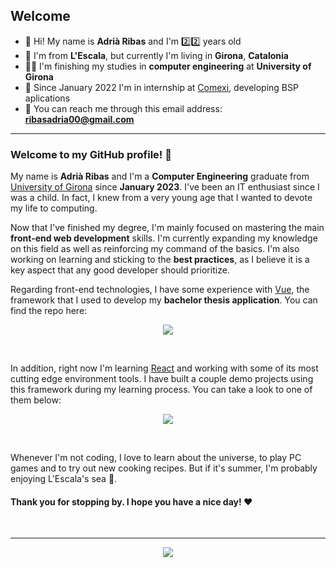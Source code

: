 ## Welcome

- 👋 Hi! My name is **Adrià Ribas** and I'm :two::two: years old
- 🏡 I'm from **L'Escala**, but currently I'm living in **Girona**, **Catalonia**
- 👨‍🎓 I'm finishing my studies in **computer engineering** at **University of Girona**
- 💼 Since January 2022 I'm in internship at [Comexi](https://comexi.com/), developing BSP aplications
- 📨 You can reach me through this email address: **ribasadria00@gmail.com**

---

### Welcome to my GitHub profile! 👋

My name is **Adrià Ribas** and I'm a **Computer Engineering** graduate from [University of Girona](https://www.udg.edu/) since **January 2023**. I've been an IT enthusiast since I was a child. In fact, I knew from a very young age that I wanted to devote my life to computing.

Now that I've finished my degree, I'm mainly focused on mastering the main **front-end web development** skills. I'm currently expanding my knowledge on this field as well as reinforcing my command of the basics. I'm also working on learning and sticking to the **best practices**, as I believe it is a key aspect that any good developer should prioritize.

Regarding front-end technologies, I have some experience with [Vue](https://vuejs.org/), the framework that I used to develop my **bachelor thesis application**. You can find the repo here:

<p align="center">
  <a href="https://github.com/adriribas/pfg-application">
    <picture>
      <source srcset="https://github-readme-stats.vercel.app/api/pin/?username=adriribas&repo=pfg-application&theme=transparent&show_owner=true&title_color=fff&icon_color=42b883&text_color=BBB" media="(prefers-color-scheme: dark)" />
      <source srcset="https://github-readme-stats.vercel.app/api/pin/?username=adriribas&repo=pfg-application&theme=transparent&show_owner=true&title_color=000&icon_color=42b883&text_color=444" media="(prefers-color-scheme: light), (prefers-color-scheme: no-preference)" />
      <img src="https://github-readme-stats.vercel.app/api/pin/?username=adriribas&repo=pfg-application&theme=transparent&show_owner=true&title_color=000&icon_color=42b883&text_color=444" />
    </picture>
  </a>
</p>

<br>

In addition, right now I'm learning [React](https://react.dev/) and working with some of its most cutting edge environment tools. I have built a couple demo projects using this framework during my learning process. You can take a look to one of them below:

<p align="center">
  <a href="https://github.com/adriribas/game-hub">
    <picture>
      <source srcset="https://github-readme-stats.vercel.app/api/pin/?username=adriribas&repo=game-hub&theme=transparent&show_owner=true&title_color=fff&icon_color=3178c6&text_color=BBB" media="(prefers-color-scheme: dark)" />
      <source srcset="https://github-readme-stats.vercel.app/api/pin/?username=adriribas&repo=game-hub&theme=transparent&show_owner=true&title_color=000&icon_color=3178c6&text_color=444" media="(prefers-color-scheme: light), (prefers-color-scheme: no-preference)" />
      <img src="https://github-readme-stats.vercel.app/api/pin/?username=adriribas&repo=game-hub&theme=transparent&show_owner=true&title_color=000&icon_color=3178c6&text_color=444" />
    </picture>
  </a>
</p>

<br>

Whenever I'm not coding, I love to learn about the universe, to play PC games and to try out new cooking recipes. But if it's summer, I'm probably enjoying L'Escala's sea :ocean:.

#### Thank you for stopping by. I hope you have a nice day! :heart:

<!-- [![GitHub stats](https://github-readme-stats.vercel.app/api?username=adriribas&hide=contribs,prs,issues&count_private=true&show_icons=true&theme=dark#gh-dark-mode-only)](https://github.com/adriribas/github-readme-stats#gh-dark-mode-only)
[![GitHub stats](https://github-readme-stats.vercel.app/api?username=adriribas&hide=contribs,prs,issues&count_private=true&show_icons=true#gh-light-mode-only)](https://github.com/adriribas/github-readme-stats#gh-light-mode-only) -->

<!-- <picture>
<source
  srcset="https://github-readme-stats.vercel.app/api?username=adriribas&hide=contribs,prs,issues&count_private=true&show_icons=true&theme=dark"
  media="(prefers-color-scheme: dark)"
/>
<source
  srcset="https://github-readme-stats.vercel.app/api?username=adriribas&hide=contribs,prs,issues&count_private=true&show_icons=true"
  media="(prefers-color-scheme: light), (prefers-color-scheme: no-preference)"
/>
<img src="https://github-readme-stats.vercel.app/api?username=adriribas&hide=contribs,prs,issues&count_private=true&show_icons=true" />
</picture> -->

<br>

---

<p align="center">
  <a href="https://skillicons.dev">
    <img src="https://skillicons.dev/icons?i=html,css,js,ts,react,vue,nodejs,express,java,docker,mysql,git" />
  </a>
</p>
